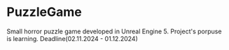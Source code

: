 # PuzzleGame

Small horror puzzle game developed in Unreal Engine 5. 
Project's porpuse is learning.
Deadline(02.11.2024 - 01.12.2024)
